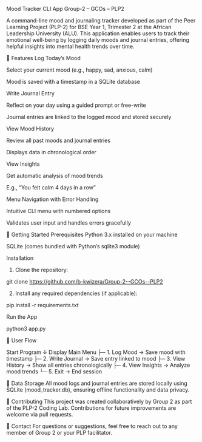 Mood Tracker CLI App
Group-2 – GCOs – PLP2

A command-line mood and journaling tracker developed as part of the Peer Learning Project (PLP-2) for BSE Year 1, Trimester 2 at the African Leadership University (ALU). This application enables users to track their emotional well-being by logging daily moods and journal entries, offering helpful insights into mental health trends over time.

📌 Features
Log Today’s Mood

Select your current mood (e.g., happy, sad, anxious, calm)

Mood is saved with a timestamp in a SQLite database

Write Journal Entry

Reflect on your day using a guided prompt or free-write

Journal entries are linked to the logged mood and stored securely

View Mood History

Review all past moods and journal entries

Displays data in chronological order

View Insights

Get automatic analysis of mood trends

E.g., “You felt calm 4 days in a row”

Menu Navigation with Error Handling

Intuitive CLI menu with numbered options

Validates user input and handles errors gracefully

🚀 Getting Started
Prerequisites
Python 3.x installed on your machine

SQLite (comes bundled with Python’s sqlite3 module)

Installation
1. Clone the repository:

git clone https://github.com/b-kwizera/Group-2--GCOs--PLP2

2. Install any required dependencies (if applicable):

pip install -r requirements.txt

Run the App

python3 app.py

🧭 User Flow

Start Program
     ↓
Display Main Menu
 ├─ 1. Log Mood        → Save mood with timestamp
 ├─ 2. Write Journal   → Save entry linked to mood
 ├─ 3. View History    → Show all entries chronologically
 ├─ 4. View Insights   → Analyze mood trends
 └─ 5. Exit            → End session

📂 Data Storage
All mood logs and journal entries are stored locally using SQLite (mood_tracker.db), ensuring offline functionality and data privacy.

🤝 Contributing
This project was created collaboratively by Group 2 as part of the PLP-2 Coding Lab. Contributions for future improvements are welcome via pull requests.

📧 Contact
For questions or suggestions, feel free to reach out to any member of Group 2 or your PLP facilitator.

